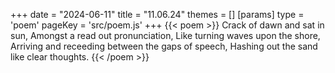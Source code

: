 +++
date = "2024-06-11"
title = "11.06.24"
themes = []
[params]
  type = 'poem'
  pageKey = 'src/poem.js'
+++
{{< poem >}}
Crack of dawn and sat in sun,
Amongst a read out pronunciation,
Like turning waves upon the shore,
Arriving and receeding between the gaps of speech,
Hashing out the sand like clear thoughts.
{{< /poem >}}